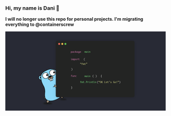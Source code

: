 ### Hi, my name is Dani 🤙

**I will no longer use this repo for personal projects. I'm migrating everything to @containerscrew**

![Golang](/img/golang.png)
